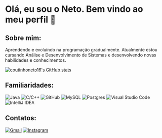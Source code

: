 <h1> Olá, eu sou o Neto. Bem vindo ao meu perfil 👋 </h1>

<h2>Sobre mim:</h2>
<p> Aprendendo e evoluindo na programação gradualmente. Atualmente estou cursando Análise e Desenvolvimento de Sistemas e desenvolvendo novas habilidades e conhecimentos.<p>
  
[![coutinhoneto16's GitHub stats](https://github-readme-stats.vercel.app/api?username=coutinhoneto16&theme=radical)](https://github.com/coutinhoneto16/github-readme-stats)

<h2>Familiaridades: </h2>

![Java](https://img.shields.io/badge/java-%23ED8B00.svg?style=for-the-badge&logo=openjdk&logoColor=white) ![C/C++](https://img.shields.io/badge/-C/C++-lightpink?style=for-the-badge&logo=c&logoColor=black) ![GitHub](https://img.shields.io/badge/github-%23121011.svg?style=for-the-badge&logo=github&logoColor=white) ![MySQL](https://img.shields.io/badge/MySQL-005C84?style=for-the-badge&logo=mysql&logoColor=white) ![Postgres](https://img.shields.io/badge/postgres-%23316192.svg?style=for-the-badge&logo=postgresql&logoColor=white)  ![Visual Studio Code](https://img.shields.io/badge/Visual%20Studio%20Code-0078d7.svg?style=for-the-badge&logo=visual-studio-code&logoColor=white) ![IntelliJ IDEA](https://img.shields.io/badge/IntelliJIDEA-000000.svg?style=for-the-badge&logo=intellij-idea&logoColor=white) 

<h2>Contatos: </h2>

[![Gmail](https://img.shields.io/badge/Gmail-D14836?style=for-the-badge&logo=gmail&logoColor=white)](https://mailto:coutinhoneto16@gmail.com)
[![Instagram](https://img.shields.io/badge/Instagram-E4405F?style=for-the-badge&logo=instagram&logoColor=white)](https://www.instagram.com/neto_cout1/)
